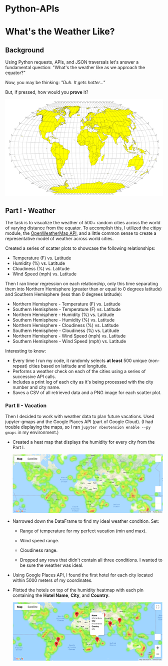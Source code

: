 # Python-APIs

# What's the Weather Like?

## Background

Using Python requests, APIs, and JSON traversals let's answer a fundamental question: "What's the weather like as we approach the equator?"

Now, you may be thinking: _"Duh. It gets hotter..."_

But, if pressed, how would you **prove** it?

![Equator](Images/equatorsign.png)


## Part I - Weather

The task is to visualize the weather of 500+ random cities across the world of varying distance from the equator. To accomplish this, I utilized the citipy module, the [OpenWeatherMap API](https://openweathermap.org/api), and a little common sense to create a representative model of weather across world cities.

Created a series of scatter plots to showcase the following relationships:

* Temperature (F) vs. Latitude
* Humidity (%) vs. Latitude
* Cloudiness (%) vs. Latitude
* Wind Speed (mph) vs. Latitude

Then I ran linear regression on each relationship, only this time separating them into Northern Hemisphere (greater than or equal to 0 degrees latitude) and Southern Hemisphere (less than 0 degrees latitude):

* Northern Hemisphere - Temperature (F) vs. Latitude
* Southern Hemisphere - Temperature (F) vs. Latitude
* Northern Hemisphere - Humidity (%) vs. Latitude
* Southern Hemisphere - Humidity (%) vs. Latitude
* Northern Hemisphere - Cloudiness (%) vs. Latitude
* Southern Hemisphere - Cloudiness (%) vs. Latitude
* Northern Hemisphere - Wind Speed (mph) vs. Latitude
* Southern Hemisphere - Wind Speed (mph) vs. Latitude

Interesting to know:

* Every time I run my code, it randomly selects **at least** 500 unique (non-repeat) cities based on latitude and longitude.
* Performs a weather check on each of the cities using a series of successive API calls.
* Includes a print log of each city as it's being processed with the city number and city name.
* Saves a CSV of all retrieved data and a PNG image for each scatter plot.

### Part II - Vacation

Then I decided to work with weather data to plan future vacations. Used jupyter-gmaps and the Google Places API (part of Google Cloud).
(I had trouble displaying the maps, so I ran `jupyter nbextension enable --py gmaps` in my environment.)

* Created a heat map that displays the humidity for every city from the Part I.

  ![heatmap](Images/heatmap.png)

* Narrowed down the DataFrame to find my ideal weather condition. Set:

  * Range of temperature for my perfect vacation (min and max).

  * Wind speed range.

  * Cloudiness range.

  * Dropped any rows that didn't contain all three conditions. I wanted to be sure the weather was ideal.

* Using Google Places API, I found the first hotel for each city located within 5000 meters of my coordinates.

* Plotted the hotels on top of the humidity heatmap with each pin containing the **Hotel Name**, **City**, and **Country**.

  ![hotel map](Images/hotel_map.png)
